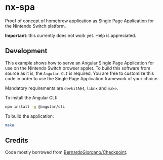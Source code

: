 # nx-spa

Proof of concept of homebrew application as Single Page Application for the Nintendo Switch platform.

**Important**: this currently does not work yet. Help is appreciated.

## Development

This example shows how to serve an Angular Single Page Application for use on the Nintendo Switch browser applet. To build this software from source as it is, the `Angular CLI` is required. You are free to customize this code in order to use the Single Page Application framework of your choice.

Mandatory requirements are `devkitA64`, `libnx` and `make`.

To install the Angular CLI:

```bash
npm install -g @angular/cli
```

To build the application:

```bash
make
```

## Credits

Code mostly borrowed from [BernardoGiordano/Checkpoint](https://github.com/BernardoGiordano/Checkpoint).
